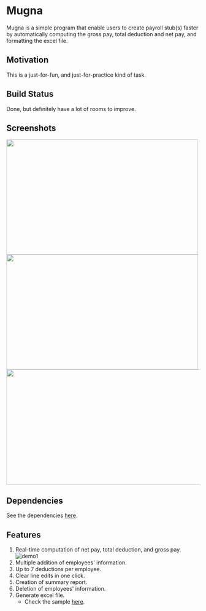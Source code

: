 # Mugna
Mugna is a simple program that enable users to create payroll stub(s) faster by automatically computing the gross pay, total deduction and net pay, and formatting the excel file.

## Motivation
This is a just-for-fun, and just-for-practice kind of task.

## Build Status
Done, but definitely have a lot of rooms to improve.

## Screenshots
<img width="500" height="300" src="https://user-images.githubusercontent.com/80801050/133080288-d6bc3a6e-8f3d-474a-a04b-804d7eaa3d25.png">
<img width="500" height="300" src="https://user-images.githubusercontent.com/80801050/133080963-b02c4e87-ed9f-4e80-9b7a-59f7adb83843.png">
<img width="1200" height="300" src="https://user-images.githubusercontent.com/80801050/133080690-44fe0770-6f24-4e34-a72b-d652d14441c4.png">

## Dependencies
See the dependencies [here](https://github.com/chraem/Mugna/blob/main/Pipfile).

## Features
1. Real-time computation of net pay, total deduction, and gross pay.
![demo1](https://user-images.githubusercontent.com/80801050/133085156-a2cbfac7-3e6f-495e-9ffe-d34d50fad136.gif)
2. Multiple addition of employees' information.
3. Up to 7 deductions per employee.
4. Clear line edits in one click.
5. Creation of summary report.
6. Deletion of employees' information.
7. Generate excel file.
    - Check the sample [here](https://github.com/chraem/Mugna/blob/main/demo/demo.pdf).
